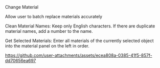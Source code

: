 Change Material

Allow user to batch replace materials accurately

Clean Material Names:
Keep only English characters. If there are duplicate material names, add a number to the name.

Get Selected Materials:
Enter all materials of the currently selected object into the material panel on the left in order.

https://github.com/user-attachments/assets/ecea808a-0385-41f5-857f-dd70656ea697
